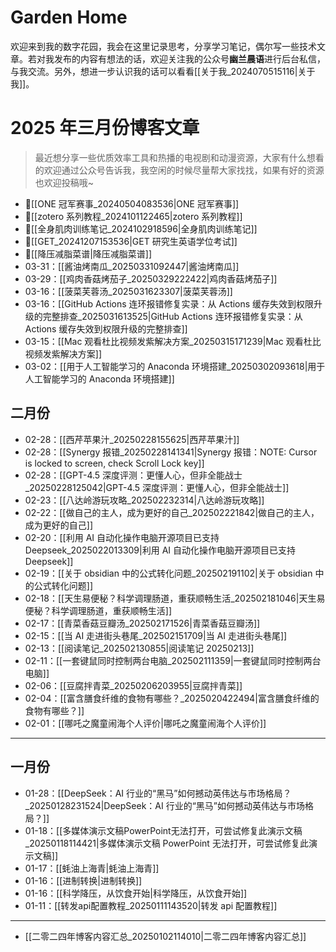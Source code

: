 # Garden Home

欢迎来到我的数字花园，我会在这里记录思考，分享学习笔记，偶尔写一些技术文章。若对我发布的内容有想法的话，欢迎关注我的公众号**幽兰晨语**进行后台私信，与我交流。另外，想进一步认识我的话可以看看[[关于我_2024070515116|关于我]]。

# 2025 年三月份博客文章

> 最近想分享一些优质效率工具和热播的电视剧和动漫资源，大家有什么想看的欢迎通过公众号告诉我，我空闲的时候尽量帮大家找找，如果有好的资源也欢迎投稿哦~

- 📌[[ONE 冠军赛事_20240504083536|ONE 冠军赛事]] 
- 📌[[zotero 系列教程_2024101122465|zotero 系列教程]] 
- 📌[[全身肌肉训练笔记_2024102918596|全身肌肉训练笔记]] 
- 📌[[GET_20241207153536|GET 研究生英语学位考试]] 
- 📌[[降压减脂菜谱|降压减脂菜谱]] 
- 03-31：[[酱油烤南瓜_20250331092447|酱油烤南瓜]]
- 03-29：[[鸡肉香菇烤茄子_20250329222422|鸡肉香菇烤茄子]] 
- 03-16：[[菠菜芙蓉汤_2025031623307|菠菜芙蓉汤]] 
- 03-16：[[GitHub Actions 连环报错修复实录：从 Actions 缓存失效到权限升级的完整排查_2025031613525|GitHub Actions 连环报错修复实录：从 Actions 缓存失效到权限升级的完整排查]]
- 03-15：[[Mac 观看杜比视频发紫解决方案_20250315171239|Mac 观看杜比视频发紫解决方案]]
- 03-02：[[用于人工智能学习的 Anaconda 环境搭建_20250302093618|用于人工智能学习的 Anaconda 环境搭建]]

## 二月份

- 02-28：[[西芹苹果汁_20250228155625|西芹苹果汁]]
- 02-28：[[Synergy 报错_20250228141341|Synergy 报错：NOTE: Cursor is locked to screen, check Scroll Lock key]]
- 02-28：[[GPT-4.5 深度评测：更懂人心，但非全能战士_20250228125042|GPT-4.5 深度评测：更懂人心，但非全能战士]] 
- 02-23：[[八达岭游玩攻略_202502232314|八达岭游玩攻略]] 
- 02-22：[[做自己的主人，成为更好的自己_202502221842|做自己的主人，成为更好的自己]] 
- 02-20：[[利用 AI 自动化操作电脑开源项目已支持 Deepseek_2025022013309|利用 AI 自动化操作电脑开源项目已支持 Deepseek]]
- 02-19：[[关于 obsidian 中的公式转化问题_202502191102|关于 obsidian 中的公式转化问题]] 
- 02-18：[[天生易便秘？科学调理肠道，重获顺畅生活_202502181046|天生易便秘？科学调理肠道，重获顺畅生活]] 
- 02-17：[[青菜香菇豆瓣汤_202502171526|青菜香菇豆瓣汤]] 
- 02-15：[[当 AI 走进街头巷尾_202502151709|当 AI 走进街头巷尾]] 
- 02-13：[[阅读笔记_202502130855|阅读笔记 20250213]] 
- 02-11：[[一套键鼠同时控制两台电脑_202502111359|一套键鼠同时控制两台电脑]]
- 02-06：[[豆腐拌青菜_20250206203955|豆腐拌青菜]]
- 02-04：[[富含膳食纤维的食物有哪些？_2025020422494|富含膳食纤维的食物有哪些？]]
- 02-01：[[哪吒之魔童闹海个人评价|哪吒之魔童闹海个人评价]] 

---

## 一月份

- 01-28：[[DeepSeek：AI 行业的“黑马”如何撼动英伟达与市场格局？_20250128231524|DeepSeek：AI 行业的“黑马”如何撼动英伟达与市场格局？]]
- 01-18：[[多媒体演示文稿PowerPoint无法打开，可尝试修复此演示文稿_20250118114421|多媒体演示文稿 PowerPoint 无法打开，可尝试修复此演示文稿]]
- 01-17：[[蚝油上海青|蚝油上海青]] 
- 01-16：[[进制转换|进制转换]] 
- 01-16：[[科学降压，从饮食开始|科学降压，从饮食开始]] 
- 01-11：[[转发api配置教程_20250111143520|转发 api 配置教程]] 

---

- [[二零二四年博客内容汇总_20250102114010|二零二四年博客内容汇总]]